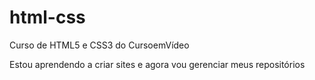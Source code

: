 # html-css
 Curso de HTML5 e CSS3 do CursoemVídeo

Estou aprendendo a criar sites e agora vou gerenciar meus repositórios